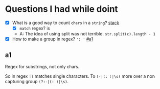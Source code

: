 # Questions I had while doint

- [x] What is a good way to count `chars` in a `string`? [stack](https://stackoverflow.com/a/881111/848755)
  - [x] `match` regex? is
  - A: The idea of using split was not terrible. `str.split(c).length - 1`
- [x] How to make a group in regex? `': '` [#a1](#a)

## a1

Regex for substrings, not only chars.

So in regex `[]` matches single characters. To `(-|(: )|\s)` more over a non capturing group `(?:-|(: )|\s)`.
